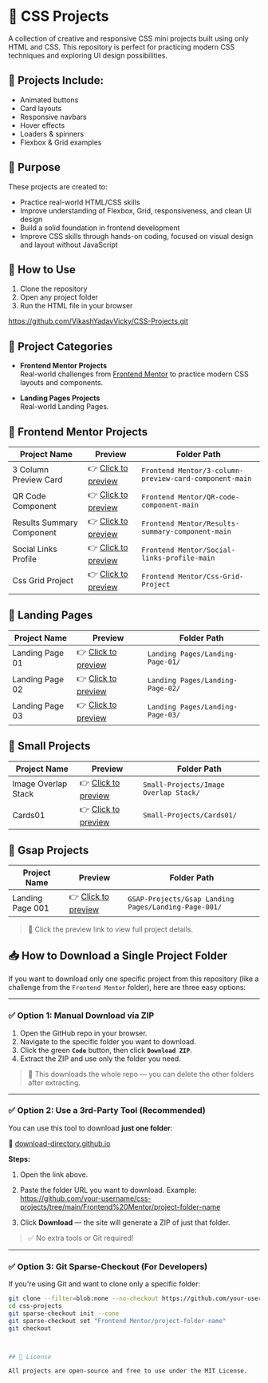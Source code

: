 # 🎨 CSS Projects

A collection of creative and responsive CSS mini projects built using only HTML and CSS. This repository is perfect for practicing modern CSS techniques and exploring UI design possibilities.

## 📁 Projects Include:
- Animated buttons
- Card layouts
- Responsive navbars
- Hover effects
- Loaders & spinners
- Flexbox & Grid examples

## 🧠 Purpose

These projects are created to:
- Practice real-world HTML/CSS skills  
- Improve understanding of Flexbox, Grid, responsiveness, and clean UI design  
- Build a solid foundation in frontend development  
- Improve CSS skills through hands-on coding, focused on visual design and layout without JavaScript

## 📌 How to Use
1. Clone the repository  
2. Open any project folder  
3. Run the HTML file in your browser  

https://github.com/VikashYadavVicky/CSS-Projects.git

## 📁 Project Categories

- **Frontend Mentor Projects**  
  Real-world challenges from [Frontend Mentor](https://www.frontendmentor.io/) to practice modern CSS layouts and components.

- **Landing Pages Projects**  
  Real-world Landing Pages.

## 💼 Frontend Mentor Projects

| Project Name                          | Preview                                                  | Folder Path                                               |
|--------------------------------------|-----------------------------------------------------------|------------------------------------------------------------|
| 3 Column Preview Card                | 👉 [Click to preview](Frontend%20Mentor/3-column-preview-card-component-main/README.md) | `Frontend Mentor/3-column-preview-card-component-main`     |
| QR Code Component                    | 👉 [Click to preview](Frontend%20Mentor/QR-code-component-main/README.md)                | `Frontend Mentor/QR-code-component-main`                  |
| Results Summary Component            | 👉 [Click to preview](Frontend%20Mentor/Results-summary-component-main/README.md)         | `Frontend Mentor/Results-summary-component-main`           |
| Social Links Profile                 | 👉 [Click to preview](Frontend%20Mentor/Social-links-profile-main/Social-links-profile-main/README.md)              | `Frontend Mentor/Social-links-profile-main`                |
| Css Grid Project                     | 👉 [Click to preview](Frontend%20Mentor/Css-Grid-Project/README.md)              |  `Frontend Mentor/Css-Grid-Project`           


## 💼 Landing Pages

| Project Name                          | Preview                                                  | Folder Path                                               |
|--------------------------------------|-----------------------------------------------------------|------------------------------------------------------------|
| Landing Page 01              | 👉 [Click to preview](./Landing%20Pages/Landing-Page-01/Readme.md) | `Landing Pages/Landing-Page-01/`     |
| Landing Page 02                    | 👉 [Click to preview](./Landing%20Pages/Landing-Page-02/Readme.md)                | `Landing Pages/Landing-Page-02/`                  |  
| Landing Page 03                    | 👉 [Click to preview](./Landing%20Pages/Landing-Page-03/Readme.md)                | `Landing Pages/Landing-Page-03/`                  |         


## 💼 Small Projects

| Project Name                          | Preview                                                  | Folder Path                                               |
|--------------------------------------|-----------------------------------------------------------|------------------------------------------------------------|
| Image Overlap Stack             | 👉 [Click to preview](./Small-Projects/Image%20Overlap%20Stack/Readme.md) | `Small-Projects/Image Overlap Stack/`     |
| Cards01             | 👉 [Click to preview](./Small-Projects/Cards01/Readme.md) | `Small-Projects/Cards01/`     |


## 💼 Gsap Projects

| Project Name                          | Preview                                                  | Folder Path                                               |
|--------------------------------------|-----------------------------------------------------------|------------------------------------------------------------|
| Landing Page 001             | 👉 [Click to preview](./Gsap%20Projects/Landing%20Pages/Landing-Page-001/Readme.md) | `GSAP-Projects/Gsap Landing Pages/Landing-Page-001/`     |
   


> 📝 Click the preview link to view full project details.

## 📥 How to Download a Single Project Folder

If you want to download only one specific project from this repository (like a challenge from the `Frontend Mentor` folder), here are three easy options:

---

### ✅ Option 1: Manual Download via ZIP

1. Open the GitHub repo in your browser.
2. Navigate to the specific folder you want to download.
3. Click the green **`Code`** button, then click **`Download ZIP`**.
4. Extract the ZIP and use only the folder you need.

> 🔸 This downloads the whole repo — you can delete the other folders after extracting.

---

### ✅ Option 2: Use a 3rd-Party Tool (Recommended)

You can use this tool to download **just one folder**:

🔗 [download-directory.github.io](https://download-directory.github.io/)

**Steps:**
1. Open the link above.
2. Paste the folder URL you want to download. Example:
   https://github.com/your-username/css-projects/tree/main/Frontend%20Mentor/project-folder-name

3. Click **Download** — the site will generate a ZIP of just that folder.

> ✅ No extra tools or Git required!

---

### ✅ Option 3: Git Sparse-Checkout (For Developers)

If you're using Git and want to clone only a specific folder:

```bash
git clone --filter=blob:none --no-checkout https://github.com/your-username/css-projects.git
cd css-projects
git sparse-checkout init --cone
git sparse-checkout set "Frontend Mentor/project-folder-name"
git checkout



## 📄 License

All projects are open-source and free to use under the MIT License.

